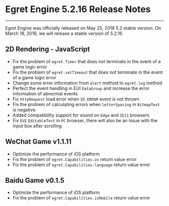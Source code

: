 # Egret Engine 5.2.16 Release Notes


---


Egret Engine was officially released on May 25, 2018 5.2 stable version. On March 18, 2019, we will release a stable version of 5.2.16.


## 2D Rendering - JavaScript
* Fix the problem of `egret.Timer` that does not terminate in the event of a game logic error
* Fix the problem of `egret.setTimeout` that does not terminate in the event of a game logic error
* Change some error information from `alert` method to `egret.log` method
* Perfect the event handling in EUI `DataGroup` and increase the error information of abnormal events
* Fix `HttpRequest` load error when `IO_ERROR` event is not thrown
* Fix the problem of calculating errors when `letterSpacing` in `BitmapText` is negative.
* Added compatibility support for sound on `Edge` and `IE11` browsers
* Fix `EUI` `EditableText` in `PC` browser, there will also be an issue with the input box after scrolling

## WeChat Game v1.1.11
* Optimize the performance of iOS platform
* Fix the problem of `egret.Capabilities.os` return value error 
* Fix the problem of `egret.Capabilities.language` return value error 

## Baidu Game v0.1.5
* Optimize the performance of iOS platform
* Fix the problem of `egret.Capabilities.isMobile` return value error 
